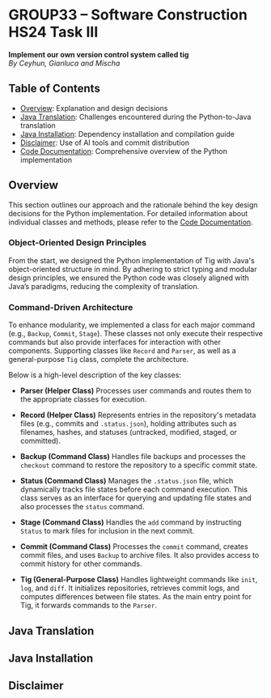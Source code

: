 # GROUP33 – Software Construction HS24 Task III
**Implement our own version control system called tig**\
*By Ceyhun, Gianluca and Mischa*

## Table of Contents
- [Overview](#overview): Explanation and design decisions
- [Java Translation](#java-translation): Challenges encountered during the Python-to-Java translation
- [Java Installation](#java-installation): Dependency installation and compilation guide
- [Disclaimer](#disclaimer): Use of AI tools and commit distribution
- [Code Documentation](#interpreter-documentation): Comprehensive overview of the Python implementation

## Overview
This section outlines our approach and the rationale behind the key design decisions for the Python implementation. For detailed information about individual classes and methods, please refer to the [Code Documentation](#code-documentation).

### Object-Oriented Design Principles
From the start, we designed the Python implementation of Tig with Java's object-oriented structure in mind. By adhering to strict typing and modular design principles, we ensured the Python code was closely aligned with Java’s paradigms, reducing the complexity of translation.

### Command-Driven Architecture
To enhance modularity, we implemented a class for each major command (e.g., `Backup`, `Commit`, `Stage`). These classes not only execute their respective commands but also provide interfaces for interaction with other components. Supporting classes like `Record` and `Parser`, as well as a general-purpose `Tig` class, complete the architecture.

Below is a high-level description of the key classes:

- **Parser (Helper Class)**
  Processes user commands and routes them to the appropriate classes for execution.

- **Record (Helper Class)**
  Represents entries in the repository's metadata files (e.g., commits and `.status.json`), holding attributes such as filenames, hashes, and statuses (untracked, modified, staged, or committed). 

- **Backup (Command Class)**
  Handles file backups and processes the `checkout` command to restore the repository to a specific commit state.

- **Status (Command Class)**
  Manages the `.status.json` file, which dynamically tracks file states before each command execution. This class serves as an interface for querying and updating file states and also processes the `status` command.

- **Stage (Command Class)**
  Handles the `add` command by instructing `Status` to mark files for inclusion in the next commit.

- **Commit (Command Class)**
  Processes the `commit` command, creates commit files, and uses `Backup` to archive files. It also provides access to commit history for other commands.

- **Tig (General-Purpose Class)**
  Handles lightweight commands like `init`, `log`, and `diff`. It initializes repositories, retrieves commit logs, and computes differences between file states. As the main entry point for Tig, it forwards commands to the `Parser`.

## Java Translation

## Java Installation 

## Disclaimer